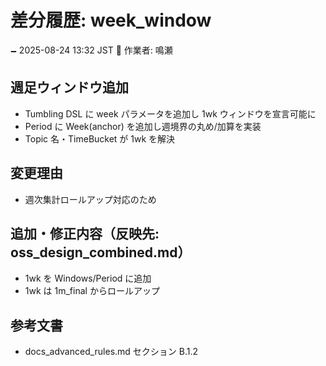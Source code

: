 # 差分履歴: week_window

🗕 2025-08-24 13:32 JST
🧐 作業者: 鳴瀬

## 週足ウィンドウ追加
- Tumbling DSL に week パラメータを追加し 1wk ウィンドウを宣言可能に
- Period に Week(anchor) を追加し週境界の丸め/加算を実装
- Topic 名・TimeBucket が 1wk を解決

## 変更理由
- 週次集計ロールアップ対応のため

## 追加・修正内容（反映先: oss_design_combined.md）
- 1wk を Windows/Period に追加
- 1wk は 1m_final からロールアップ

## 参考文書
- docs_advanced_rules.md セクション B.1.2
